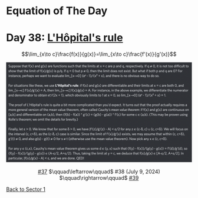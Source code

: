 # Equation of The Day

# Day 38: [L'Hôpital's rule](https://en.wikipedia.org/wiki/L%27H%C3%B4pital%27s_rule)

$$\lim_{x\to c}\frac{f(x)}{g(x)}=\lim_{x\to c}\frac{f'(x)}{g'(x)}$$

<picture><img alt="Day 38" src="0038.png"></picture>

<center><a href="0037.html">#37</a> $\qquad\leftarrow\qquad$ #38 (July 9, 2024) $\qquad\rightarrow\qquad$ <a href="0039.html">#39</a></center>

[Back to Sector 1](../0-63.md)

<script src="https://utteranc.es/client.js" repo="12AbBa/eotd" issue-term="pathname" theme="github-light" crossorigin="anonymous" async> </script>